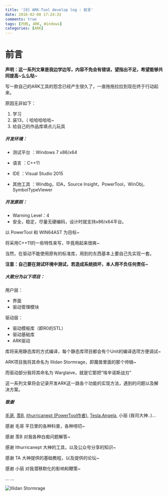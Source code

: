 ```yaml
---
title: '[0] ARK-Tool develop log : 前言'
date: 2016-02-08 17:24:33
comments: true
tags: [内核, ARK, Windows]
categories: [ARK]
---
```


# 前言

**声明：这一系列文章是我边学边写，内容不免会有错误，望指出不足，希望能够共同提高~么么哒~**


写一款自己的ARK工具的怨念已经产生很久了，一直拖拖拉拉到现在终于行动起来。

原因无非如下：

1. 学习
2. 装13，（ 哈哈哈哈哈~
3. 给自己的作品库填点儿玩具

<!--more-->

##### 开发环境：

* 测试平台	：Windows 7 x86/x64


* 语言		：C++11


* IDE		：Visual Studio 2015
* 其他工具 ：Windbg，IDA，Source Insight，PowerTool，WinObj，SymbolTypeViewer

##### 开发原则：

* Warning Level：4
* 安全，稳定，尽量无硬编码，设计时就支持x86/x64平台。

以 PowerTool 和 WIN64AST 为目标~

将采用C++11的一些特性来写，毕竟用起来很爽~

当然，在驱动不能使用原有的标准库，用到的东西基本上要自己先实现一套。

**注意：自己要在测试环境中测试，若造成系统损坏，本人将不负任何责任~**

##### 大致分为以下项目：

用户层：

* 界面
* 驱动管理模块

驱动层：

* 驱动模板库（即R0的STL）
* 驱动基础库
* ARK驱动

库将采用静态库的方式编译，每个静态库项目都会有个Unit的编译选项方便调试~

ARK项目我将其命名为 Illidan Stormrage，即魔兽里面的那个帅锅~

而驱动部分我将其命名为 Warglaive，就是它那把“埃辛诺斯战刃”

这一系列文章将会记录开发ARK这一路各个功能的实现方法，遇到的问题以及解决方案。

##### 致谢

[毛哥](https://github.com/erriy), [羡B](http://SmallB.github.io/), [ithurricanept (PowerTool作者)](http://powertool.s601.xrea.com/), [Tesla.Angela](http://www.m5home.com/bbs/forum.php), 小丽 (我司大神..)...

感谢 毛哥 平日里的各种科普，各种唠叨~

感谢 羡B 对我各种白痴问题解答~

感谢 Ithurricanept 大神的工具，以及公众号分享的知识~

感谢 TA 大神提供的基础教程，以及提供的论坛~

感谢 小丽 对我潜移默化的影响和鞭策~

... ...

![Illidan Stormrage](IllidanBCart.jpg)